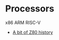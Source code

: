 Processors
==========

x86
ARM
RISC-V


* [A bit of Z80 history](https://mitsi.com/2021/12/21/a-bit-of-z80-history/)

